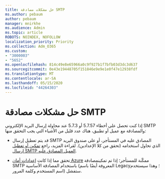```yaml
---
title: حل مشكلات مصادقة SMTP
ms.author: pebaum
author: pebaum
manager: mnirkhe
ms.audience: Admin
ms.topic: article
ROBOTS: NOINDEX, NOFOLLOW
localization_priority: Priority
ms.collection: Adm_O365
ms.custom:
- "3000003"
- "5652"
ms.openlocfilehash: 814c49e8e65966a0c9f927b1f7bfb03d3dc3d637
ms.sourcegitcommit: 0e43e19448705f151846e9e9e1e0f47e12938fdf
ms.translationtype: MT
ms.contentlocale: ar-SA
ms.lasthandoff: 05/15/2020
ms.locfileid: "44264303"
---
```

# <a name="solving-smtp-authentication-issues"></a>حل مشكلات مصادقة SMTP

إذا كنت تحصل على أخطاء 5.7.57 أو 5.7.3 عند محاولة إرسال البريد الإلكتروني SMTP والمصادقة مع عميل أو تطبيق، هناك عدد قليل من الأشياء التي يجب التحقق منها:

- قد يتم تعطيل إرسال SMTP المصادق عليه في المستأجر، أو على صندوق البريد الذي تحاول استخدامه (تحقق من كلا الإعدادين). لقراءة المزيد، راجع [تمكين أو تعطيل إرسال SMTP العميل المصادق عليه](https://docs.microsoft.com/exchange/clients-and-mobile-in-exchange-online/authenticated-client-smtp-submission).

- تحقق مما إذا كانت [إعدادات أمان Azure](https://docs.microsoft.com/azure/active-directory/fundamentals/concept-fundamentals-security-defaults) ممكّنة للمستأجر؛ إذا تم تمكينمصادقة SMTP باستخدام المصادقة الأساسية (المعروفة أيضًا باسم Legacy؛ وهذا سيستخدم اسم المستخدم وكلمة المرور) ستفشل.
